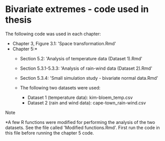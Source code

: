 # Bivariate extremes - code used in thesis
The following code was used in each chapter:
- Chapter 3,  Figure 3.1: 'Space transformation.Rmd'
- Chapter 5:*
  - Section 5.2: 'Analysis of temperature data (Dataset 1).Rmd'
  - Section 5.3.1-5.3.3: 'Analysis of rain-wind data (Dataset 2).Rmd'
  - Section 5.3.4: 'Small simulation study - bivariate normal data.Rmd'

  - The following two datasets were used:
    - Dataset 1 (temperature data): kim-bloem_temp.csv
    - Dataset 2 (rain and wind data): cape-town_rain-wind.csv

>[!NOTE]
*A few R functions were modified for performing the analysis of the two datasets. See the file called 'Modified functions.Rmd'. First run the code in this file before running the chapter 5 code.
